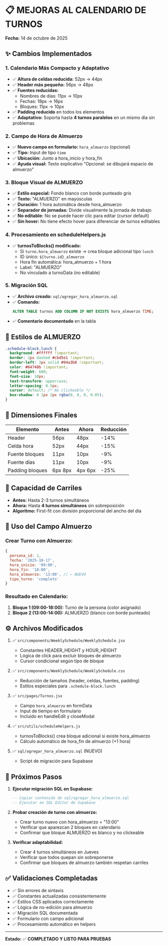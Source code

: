 # 📋 MEJORAS AL CALENDARIO DE TURNOS
**Fecha:** 14 de octubre de 2025

## ✨ Cambios Implementados

### 1. **Calendario Más Compacto y Adaptativo**
- ✅ **Altura de celdas reducida:** 52px → 44px
- ✅ **Header más pequeño:** 56px → 48px
- ✅ **Fuentes reducidas:**
  - Nombres de días: 11px → 10px
  - Fechas: 18px → 16px
  - Bloques: 11px → 10px
- ✅ **Padding reducido** en todos los elementos
- ✅ **Adaptativo:** Soporta hasta **4 turnos paralelos** en un mismo día sin problemas

### 2. **Campo de Hora de Almuerzo**
- ✅ **Nuevo campo en formulario:** `hora_almuerzo` (opcional)
- ✅ **Tipo:** Input de tipo `time`
- ✅ **Ubicación:** Junto a hora_inicio y hora_fin
- ✅ **Ayuda visual:** Texto explicativo "Opcional: se dibujará espacio de almuerzo"

### 3. **Bloque Visual de ALMUERZO**
- ✅ **Estilo especial:** Fondo blanco con borde punteado gris
- ✅ **Texto:** "ALMUERZO" en mayúsculas
- ✅ **Duración:** 1 hora automática desde hora_almuerzo
- ✅ **Separador de jornadas:** Divide visualmente la jornada de trabajo
- ✅ **No editable:** No se puede hacer clic para editar (cursor default)
- ✅ **Sin hover:** No tiene efecto hover para diferenciar de turnos editables

### 4. **Procesamiento en scheduleHelpers.js**
- ✅ **turnosToBlocks() modificado:**
  - Si `turno.hora_almuerzo` existe → crea bloque adicional tipo `lunch`
  - ID único: `${turno.id}_almuerzo`
  - Hora fin automática: hora_almuerzo + 1 hora
  - Label: "ALMUERZO"
  - No vinculado a turnoData (no editable)

### 5. **Migración SQL**
- ✅ **Archivo creado:** `sql/agregar_hora_almuerzo.sql`
- ✅ **Comando:**
  ```sql
  ALTER TABLE turnos ADD COLUMN IF NOT EXISTS hora_almuerzo TIME;
  ```
- ✅ **Comentario documentado** en la tabla

## 🎨 Estilos de ALMUERZO

```css
.schedule-block.lunch {
  background: #ffffff !important;
  border: 2px dashed #cbd5e1 !important;
  border-left: 3px solid #94a3b8 !important;
  color: #64748b !important;
  font-weight: 600;
  font-size: 10px;
  text-transform: uppercase;
  letter-spacing: 0.5px;
  cursor: default; /* No clickeable */
  box-shadow: 0 1px 2px rgba(0, 0, 0, 0.05);
}
```

## 📐 Dimensiones Finales

| Elemento | Antes | Ahora | Reducción |
|----------|-------|-------|-----------|
| Header | 56px | 48px | -14% |
| Celda hora | 52px | 44px | -15% |
| Fuente bloques | 11px | 10px | -9% |
| Fuente días | 11px | 10px | -9% |
| Padding bloques | 6px 8px | 4px 6px | -25% |

## 🚀 Capacidad de Carriles

- **Antes:** Hasta 2-3 turnos simultáneos
- **Ahora:** Hasta **4 turnos simultáneos** sin sobreposición
- **Algoritmo:** First-fit con división proporcional del ancho del día

## 📝 Uso del Campo Almuerzo

### Crear Turno con Almuerzo:
```javascript
{
  persona_id: 1,
  fecha: '2025-10-17',
  hora_inicio: '09:00',
  hora_fin: '18:00',
  hora_almuerzo: '13:00', // ← NUEVO
  tipo_turno: 'completo'
}
```

### Resultado en Calendario:
1. **Bloque 1 (09:00-18:00):** Turno de la persona (color asignado)
2. **Bloque 2 (13:00-14:00):** ALMUERZO (blanco con borde punteado)

## ⚙️ Archivos Modificados

1. ✅ `src/components/WeeklySchedule/WeeklySchedule.jsx`
   - Constantes HEADER_HEIGHT y HOUR_HEIGHT
   - Lógica de click para excluir bloques de almuerzo
   - Cursor condicional según tipo de bloque

2. ✅ `src/components/WeeklySchedule/WeeklySchedule.css`
   - Reducción de tamaños (header, celdas, fuentes, padding)
   - Estilos especiales para `.schedule-block.lunch`

3. ✅ `src/pages/Turnos.jsx`
   - Campo `hora_almuerzo` en formData
   - Input de tiempo en formulario
   - Incluido en handleEdit y closeModal

4. ✅ `src/utils/scheduleHelpers.js`
   - turnosToBlocks() crea bloque adicional si existe hora_almuerzo
   - Cálculo automático de hora_fin de almuerzo (+1 hora)

5. ✅ `sql/agregar_hora_almuerzo.sql` (NUEVO)
   - Script de migración para Supabase

## 🔄 Próximos Pasos

1. **Ejecutar migración SQL en Supabase:**
   ```sql
   -- Copiar contenido de sql/agregar_hora_almuerzo.sql
   -- Ejecutar en SQL Editor de Supabase
   ```

2. **Probar creación de turno con almuerzo:**
   - Crear turno nuevo con hora_almuerzo = "13:00"
   - Verificar que aparezcan 2 bloques en calendario
   - Confirmar que bloque ALMUERZO es blanco y no clickeable

3. **Verificar adaptabilidad:**
   - Crear 4 turnos simultáneos en Jueves
   - Verificar que todos quepan sin sobreponerse
   - Confirmar que bloques de almuerzo también respetan carriles

## ✅ Validaciones Completadas

- ✅ Sin errores de sintaxis
- ✅ Constantes actualizadas consistentemente
- ✅ Estilos CSS aplicados correctamente
- ✅ Lógica de no-edición para almuerzo
- ✅ Migración SQL documentada
- ✅ Formulario con campo adicional
- ✅ Procesamiento automático en helpers

---
**Estado:** ✅ **COMPLETADO Y LISTO PARA PRUEBAS**
